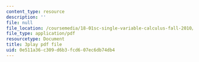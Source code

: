```yaml
---
content_type: resource
description: ''
file: null
file_location: /coursemedia/18-01sc-single-variable-calculus-fall-2010/0e511a36c309d6b3fcd607ec6db74db4_BGE3wb7H2PA.pdf
file_type: application/pdf
resourcetype: Document
title: 3play pdf file
uid: 0e511a36-c309-d6b3-fcd6-07ec6db74db4
---
```

